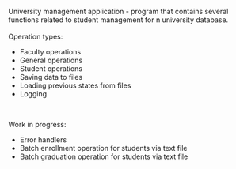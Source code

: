 University management application - program that contains several 
functions related to student management for n university database.
<br>
<br>
Operation types:
* Faculty operations
* General operations
* Student operations
* Saving data to files
* Loading previous states from files
* Logging
<br>

Work in progress:
* Error handlers
* Batch enrollment operation for students via text file
* Batch graduation operation for students via text file
